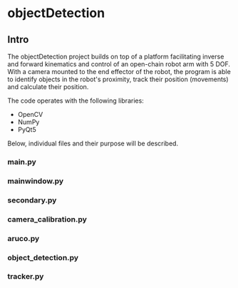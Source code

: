 # objectDetection

## Intro
The objectDetection project builds on top of a platform facilitating inverse and forward kinematics and control of an open-chain robot arm with 5 DOF. With a camera mounted to the end effector of the robot, the program is able to identify objects in the robot's proximity, track their position (movements) and calculate their position.

The code operates with the following libraries:
* OpenCV
* NumPy
* PyQt5

Below, individual files and their purpose will be described.

### main.py

### mainwindow.py

### secondary.py

### camera_calibration.py

### aruco.py

### object_detection.py

### tracker.py